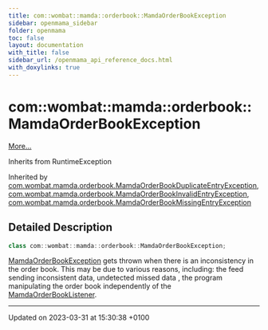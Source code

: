 ```yaml
---
title: com::wombat::mamda::orderbook::MamdaOrderBookException
sidebar: openmama_sidebar
folder: openmama
toc: false
layout: documentation
with_title: false
sidebar_url: /openmama_api_reference_docs.html
with_doxylinks: true
---
```


# com::wombat::mamda::orderbook::MamdaOrderBookException



 [More...](#detailed-description)

Inherits from RuntimeException

Inherited by [com.wombat.mamda.orderbook.MamdaOrderBookDuplicateEntryException](classcom_1_1wombat_1_1mamda_1_1orderbook_1_1MamdaOrderBookDuplicateEntryException.html), [com.wombat.mamda.orderbook.MamdaOrderBookInvalidEntryException](classcom_1_1wombat_1_1mamda_1_1orderbook_1_1MamdaOrderBookInvalidEntryException.html), [com.wombat.mamda.orderbook.MamdaOrderBookMissingEntryException](classcom_1_1wombat_1_1mamda_1_1orderbook_1_1MamdaOrderBookMissingEntryException.html)

## Detailed Description

```java
class com::wombat::mamda::orderbook::MamdaOrderBookException;
```


[MamdaOrderBookException](classcom_1_1wombat_1_1mamda_1_1orderbook_1_1MamdaOrderBookException.html) gets thrown when there is an inconsistency in the order book. This may be due to various reasons, including: the feed sending inconsistent data, undetected missed data , the program manipulating the order book independently of the [MamdaOrderBookListener](classcom_1_1wombat_1_1mamda_1_1orderbook_1_1MamdaOrderBookListener.html). 

-------------------------------

Updated on 2023-03-31 at 15:30:38 +0100